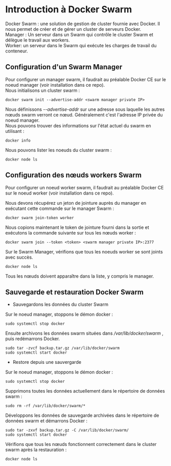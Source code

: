 # Introduction à Docker Swarm
Docker Swarm : une solution de gestion de cluster fournie avec Docker. Il nous permet de créer et de gérer un cluster de serveurs Docker.<br>
Manager : Un serveur dans un Swarm qui contrôle le cluster Swarm et délègue le travail aux workers. <br>
Worker: un serveur dans le Swarm qui exécute les charges de travail du conteneur.<br>

## Configuration d'un Swarm Manager

Pour configurer un manager swarm, il faudrait au préalable Docker CE sur le noeud manager (voir installation dans ce repo).
<br>
Nous initialisons un cluster swarm :
```
docker swarm init --advertise-addr <swarm manager private IP>
```

Nous définissons *--advertise-addr* sur une adresse sous laquelle les autres nœuds swarm verront ce nœud. Généralement c'est l'adresse IP privée du noeud manager. 
<br>
Nous pouvons trouver des informations sur l'état actuel du swarm en utilisant :
```
docker info
```

Nous pouvons lister les noeuds du cluster swarm :
```
docker node ls
```

## Configuration des nœuds workers Swarm

Pour configurer un noeud worker swarm, il faudrait au préalable Docker CE sur le noeud worker (voir installation dans ce repo).
<br>

Nous devons récupérez un jeton de jointure auprès du manager en exécutant cette commande sur le manager Swarm :
```
docker swarm join-token worker
```

Nous copions maintenant le token de jointure fourni dans la sortie et exécutons la commande suivante sur tous les nœuds worker :
```
docker swarm join --token <token> <swarm manager private IP>:2377
```

Sur le Swarm Manager, vérifions que tous les noeuds worker se sont joints avec succès.
```
docker node ls
```

Tous les nœuds doivent apparaître dans la liste, y compris le manager.

## Sauvegarde et restauration Docker Swarm
- Sauvegardons les données du cluster Swarm

Sur le noeud manager, stoppons le démon docker :
```
sudo systemctl stop docker
```

Ensuite archivons les données swarm situées dans */var/lib/docker/swarm* , puis redémarrons Docker.
```
sudo tar -zvcf backup.tar.gz /var/lib/docker/swarm
sudo systemctl start docker
```

- Restore depuis une sauvergarde

Sur le noeud manager, stoppons le démon docker :
```
sudo systemctl stop docker
```

Supprimons toutes les données actuellement dans le répertoire de données swarm :
```
sudo rm -rf /var/lib/docker/swarm/*
```

Développons les données de sauvegarde archivées dans le répertoire de données swarm et démarrons Docker :
```
sudo tar -zxvf backup.tar.gz -C /var/lib/docker/swarm/
sudo systemctl start docker
```

Vérifions que tous les nœuds fonctionnent correctement dans le cluster swarm après la restauration :
```
docker node ls
```